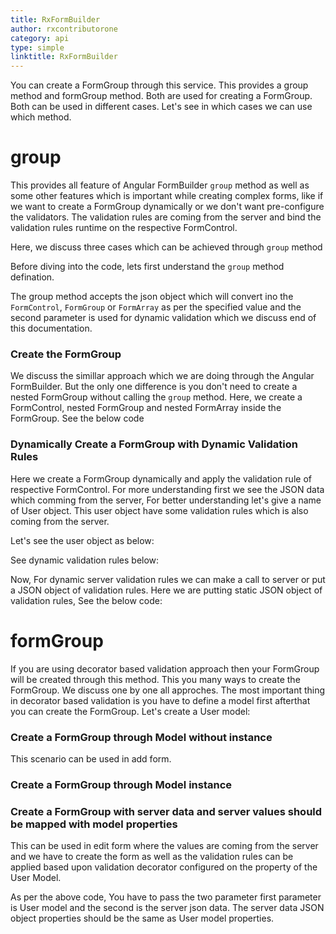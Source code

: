 ```yaml
---
title: RxFormBuilder 
author: rxcontributorone
category: api
type: simple
linktitle: RxFormBuilder
---
```

You can create a FormGroup through this service. This provides a group method and formGroup method. Both are used for creating a FormGroup. Both can be used in different cases.
Let's see in which cases we can use which method.

# group
This provides all feature of Angular FormBuilder `group` method as well as some other features which is important while creating complex forms, like if we want to create a FormGroup dynamically or we don't want pre-configure the validators. The validation rules are coming from the server and bind the validation rules runtime on the respective FormControl.

Here, we discuss three cases which can be achieved through `group` method

Before diving into the code, lets first understand the `group` method defination.

<data-scope scope="['decorator']">
<div component="app-code" key="RxFormBuilder-group-component"></div> 
</data-scope>

The group method accepts the json object which will convert ino the `FormControl`, `FormGroup` or `FormArray` as per the specified value and the second parameter is used for dynamic validation which we discuss end of this documentation.
### Create the FormGroup
We discuss the simillar approach which we are doing through the Angular FormBuilder. But the only one difference is you don't need to create a nested FormGroup without calling the `group` method.
Here, we create a FormControl, nested FormGroup and nested FormArray inside the FormGroup. See the below code

<data-scope scope="['decorator']">
<div component="app-code" key="RxFormBuilder-formgroup-component"></div> 
<div component="app-example-runner" ref-component="app-group-complete"></div>
</data-scope>

### Dynamically Create a FormGroup with Dynamic Validation Rules
Here we create a FormGroup dynamically and apply the validation rule of respective FormControl. For more understanding first we see the JSON data which comming from the server, For better understanding let's give a name of User object. This user object have some validation rules which is also coming from the server.

Let's see the user object as below:
<data-scope scope="['decorator']">
<div component="app-code" key="RxFormBuilder-userobject-component"></div> 
</data-scope>

See dynamic validation rules below:
<data-scope scope="['decorator']">
<div component="app-code" key="RxFormBuilder-dynamicvalidationrules-component"></div> 
</data-scope>

Now, For dynamic server validation rules we can make a call to server or put a JSON object of validation rules. 
Here we are putting static JSON object of validation rules, See the below code:
<data-scope scope="['decorator']">
<div component="app-code" key="RxFormBuilder-servervalidationrules-component"></div> 
</data-scope>   

# formGroup
If you are using decorator based validation approach then your FormGroup will be created through this method. This you many ways to create the FormGroup. We discuss one by one all approches.
The most important thing in decorator based validation is you have to define a model first afterthat you can create the FormGroup.
Let's create a User model:
<data-scope scope="['decorator']">
<div component="app-code" key="RxFormBuilder-validationapproach-component"></div> 
</data-scope>

### Create a FormGroup through Model without instance
This scenario can be used in add form.
<data-scope scope="['decorator']">
<div component="app-code" key="RxFormBuilder-addcomponent-component"></div> 
</data-scope>

### Create a FormGroup through Model instance
<data-scope scope="['decorator']">
<div component="app-code" key="RxFormBuilder-modelinstance-component"></div> 
</data-scope>

### Create a FormGroup with server data and server values should be mapped with model properties
This can be used in edit form where the values are coming from the server and we have to create the form as well as the validation rules can be applied based upon validation decorator configured on the property of the User Model.
<data-scope scope="['decorator']">
<div component="app-code" key="RxFormBuilder-serverdata-component"></div> 
</data-scope>
As per the above code, You have to pass the two parameter first parameter is User model and the second is the server json data. The server data JSON object properties should be the same as User model properties.
<div component="app-example-runner" ref-component="app-formgroup-add"></div>

